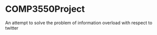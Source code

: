 COMP3550Project
===============
An attempt to solve the problem of information overload with respect to twitter 
